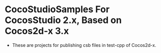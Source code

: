 CocoStudioSamples
For CocosStudio 2.x, Based on Cocos2d-x 3.x
=================

  - These are projects for publishing csb files in test-cpp of Cocos2d-x.
